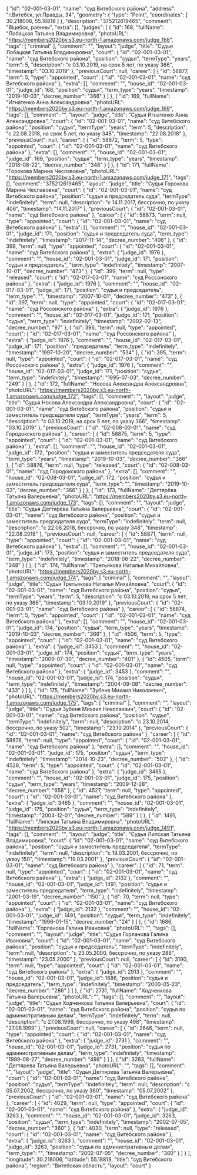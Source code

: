 {
    "id": "02-001-03-01",
    "name": "суд Витебского района",
    "address": "г.Витебск, ул.Правды, 34",
    "geometry": {
        "type": "Point",
        "coordinates": [
            30.218006,
            55.18818
        ]
    },
    "description": "375212619465",
    "comment": "Віцебск, раённы",
    "extra": [],
    "judges": [
        {
            "id": 168,
            "fullName": "Лобацкая Татьяна Владимировна",
            "photoURL": "https://members2020by.s3.eu-north-1.amazonaws.com/judge_168",
            "tags": [
                "criminal"
            ],
            "comment": "",
            "layout": "judge",
            "title": "Судья Лобацкая Татьяна Владимировна",
            "court": {
                "id": "02-001-03-01",
                "name": "суд Витебского района",
                "position": "судья",
                "termType": "years",
                "term": 5,
                "description": "c 03.10.2019, на срок 5 лет, по указу 366",
                "timestamp": "03.10.2019"
            },
            "previousCourt": null,
            "career": [
                {
                    "id": 58877,
                    "term": 5,
                    "type": "appointed",
                    "court": {
                        "id": "02-001-03-01",
                        "name": "суд Витебского района"
                    },
                    "extra": [],
                    "comment": "",
                    "house_id": "02-001-03-01",
                    "judge_id": 168,
                    "position": "судья",
                    "term_type": "years",
                    "timestamp": "2019-10-03",
                    "decree_number": "366"
                }
            ]
        },
        {
            "id": 169,
            "fullName": "Игнатенко Анна Александровна",
            "photoURL": "https://members2020by.s3.eu-north-1.amazonaws.com/judge_169",
            "tags": [],
            "comment": "",
            "layout": "judge",
            "title": "Судья Игнатенко Анна Александровна",
            "court": {
                "id": "02-001-03-01",
                "name": "суд Витебского района",
                "position": "судья",
                "termType": "years",
                "term": 5,
                "description": "c 22.08.2018, на срок 5 лет, по указу 348",
                "timestamp": "22.08.2018"
            },
            "previousCourt": null,
            "career": [
                {
                    "id": 58872,
                    "term": 5,
                    "type": "appointed",
                    "court": {
                        "id": "02-001-03-01",
                        "name": "суд Витебского района"
                    },
                    "extra": [],
                    "comment": "",
                    "house_id": "02-001-03-01",
                    "judge_id": 169,
                    "position": "судья",
                    "term_type": "years",
                    "timestamp": "2018-08-22",
                    "decree_number": "348"
                }
            ]
        },
        {
            "id": 171,
            "fullName": "Горохова Марина Чеславовна",
            "photoURL": "https://members2020by.s3.eu-north-1.amazonaws.com/judge_171",
            "tags": [],
            "comment": "375212619465",
            "layout": "judge",
            "title": "Судья Горохова Марина Чеславовна",
            "court": {
                "id": "02-001-03-01",
                "name": "суд Витебского района",
                "position": "судья и председатель суда",
                "termType": "indefinitely",
                "term": null,
                "description": "c 14.11.2017, бессрочно, по указу 406",
                "timestamp": "14.11.2017"
            },
            "previousCourt": {
                "id": "02-001-03-01",
                "name": "суд Витебского района"
            },
            "career": [
                {
                    "id": 58873,
                    "term": null,
                    "type": "appointed",
                    "court": {
                        "id": "02-001-03-01",
                        "name": "суд Витебского района"
                    },
                    "extra": [],
                    "comment": "",
                    "house_id": "02-001-03-01",
                    "judge_id": 171,
                    "position": "судья и председатель суда",
                    "term_type": "indefinitely",
                    "timestamp": "2017-11-14",
                    "decree_number": "406"
                },
                {
                    "id": 398,
                    "term": null,
                    "type": "appointed",
                    "court": {
                        "id": "02-001-03-01",
                        "name": "суд Витебского района"
                    },
                    "extra": {
                        "judge_id": 1976
                    },
                    "comment": "",
                    "house_id": "02-001-03-01",
                    "judge_id": 171,
                    "position": "судья и председатель",
                    "term_type": "indefinitely",
                    "timestamp": "2007-10-01",
                    "decree_number": "473"
                },
                {
                    "id": 399,
                    "term": null,
                    "type": "released",
                    "court": {
                        "id": "02-017-03-01",
                        "name": "суд Россонского района"
                    },
                    "extra": {
                        "judge_id": 1976
                    },
                    "comment": "",
                    "house_id": "02-017-03-01",
                    "judge_id": 171,
                    "position": "судья и председатель",
                    "term_type": "",
                    "timestamp": "2007-10-01",
                    "decree_number": "473"
                },
                {
                    "id": 397,
                    "term": null,
                    "type": "appointed",
                    "court": {
                        "id": "02-017-03-01",
                        "name": "суд Россонского района"
                    },
                    "extra": {
                        "judge_id": 1976
                    },
                    "comment": "",
                    "house_id": "02-017-03-01",
                    "judge_id": 171,
                    "position": "судья",
                    "term_type": "indefinitely",
                    "timestamp": "2002-02-13",
                    "decree_number": "97"
                },
                {
                    "id": 396,
                    "term": null,
                    "type": "appointed",
                    "court": {
                        "id": "02-017-03-01",
                        "name": "суд Россонского района"
                    },
                    "extra": {
                        "judge_id": 1976
                    },
                    "comment": "",
                    "house_id": "02-017-03-01",
                    "judge_id": 171,
                    "position": "председатель",
                    "term_type": "indefinitely",
                    "timestamp": "1997-10-20",
                    "decree_number": "534"
                },
                {
                    "id": 395,
                    "term": null,
                    "type": "appointed",
                    "court": {
                        "id": "02-017-03-01",
                        "name": "суд Россонского района"
                    },
                    "extra": {
                        "judge_id": 1976
                    },
                    "comment": "",
                    "house_id": "02-017-03-01",
                    "judge_id": 171,
                    "position": "судья",
                    "term_type": "indefinitely",
                    "timestamp": "1995-07-03",
                    "decree_number": "249"
                }
            ]
        },
        {
            "id": 172,
            "fullName": "Носова Александра Александровна",
            "photoURL": "https://members2020by.s3.eu-north-1.amazonaws.com/judge_172",
            "tags": [],
            "comment": "",
            "layout": "judge",
            "title": "Судья Носова Александра Александровна",
            "court": {
                "id": "02-001-03-01",
                "name": "суд Витебского района",
                "position": "судья и заместитель председателя суда",
                "termType": "years",
                "term": 5,
                "description": "c 03.10.2019, на срок 5 лет, по указу 366",
                "timestamp": "03.10.2019"
            },
            "previousCourt": {
                "id": "02-008-03-01",
                "name": "суд Городокского района"
            },
            "career": [
                {
                    "id": 58875,
                    "term": 5,
                    "type": "appointed",
                    "court": {
                        "id": "02-001-03-01",
                        "name": "суд Витебского района"
                    },
                    "extra": [],
                    "comment": "",
                    "house_id": "02-001-03-01",
                    "judge_id": 172,
                    "position": "судья и заместитель председателя суда",
                    "term_type": "years",
                    "timestamp": "2019-10-03",
                    "decree_number": "366"
                },
                {
                    "id": 58876,
                    "term": null,
                    "type": "released",
                    "court": {
                        "id": "02-008-03-01",
                        "name": "суд Городокского района"
                    },
                    "extra": [],
                    "comment": "",
                    "house_id": "02-008-03-01",
                    "judge_id": 172,
                    "position": "судья и заместитель председателя суда",
                    "term_type": "",
                    "timestamp": "2019-10-03",
                    "decree_number": "366"
                }
            ]
        },
        {
            "id": 173,
            "fullName": "Дегтярёва Татьяна Валерьевна",
            "photoURL": "https://members2020by.s3.eu-north-1.amazonaws.com/judge_173",
            "tags": [],
            "comment": "",
            "layout": "judge",
            "title": "Судья Дегтярёва Татьяна Валерьевна",
            "court": {
                "id": "02-001-03-01",
                "name": "суд Витебского района",
                "position": "судья и заместитель председателя суда",
                "termType": "indefinitely",
                "term": null,
                "description": "c 22.08.2018, бессрочно, по указу 348",
                "timestamp": "22.08.2018"
            },
            "previousCourt": null,
            "career": [
                {
                    "id": 58871,
                    "term": null,
                    "type": "appointed",
                    "court": {
                        "id": "02-001-03-01",
                        "name": "суд Витебского района"
                    },
                    "extra": [],
                    "comment": "",
                    "house_id": "02-001-03-01",
                    "judge_id": 173,
                    "position": "судья и заместитель председателя суда",
                    "term_type": "indefinitely",
                    "timestamp": "2018-08-22",
                    "decree_number": "348"
                }
            ]
        },
        {
            "id": 174,
            "fullName": "Третьякова Наталья Михайловна",
            "photoURL": "https://members2020by.s3.eu-north-1.amazonaws.com/judge_174",
            "tags": [
                "criminal"
            ],
            "comment": "",
            "layout": "judge",
            "title": "Судья Третьякова Наталья Михайловна",
            "court": {
                "id": "02-001-03-01",
                "name": "суд Витебского района",
                "position": "судья",
                "termType": "years",
                "term": 5,
                "description": "c 03.10.2019, на срок 5 лет, по указу 366",
                "timestamp": "03.10.2019"
            },
            "previousCourt": {
                "id": "02-001-03-01",
                "name": "суд Витебского района"
            },
            "career": [
                {
                    "id": 58874,
                    "term": 5,
                    "type": "appointed",
                    "court": {
                        "id": "02-001-03-01",
                        "name": "суд Витебского района"
                    },
                    "extra": [],
                    "comment": "",
                    "house_id": "02-001-03-01",
                    "judge_id": 174,
                    "position": "судья",
                    "term_type": "years",
                    "timestamp": "2019-10-03",
                    "decree_number": "366"
                },
                {
                    "id": 4506,
                    "term": 5,
                    "type": "appointed",
                    "court": {
                        "id": "02-001-03-01",
                        "name": "суд Витебского района"
                    },
                    "extra": {
                        "judge_id": 3453
                    },
                    "comment": "",
                    "house_id": "02-001-03-01",
                    "judge_id": 174,
                    "position": "судья",
                    "term_type": "years",
                    "timestamp": "2009-07-30",
                    "decree_number": "401"
                },
                {
                    "id": 4505,
                    "term": null,
                    "type": "appointed",
                    "court": {
                        "id": "02-001-03-01",
                        "name": "суд Витебского района"
                    },
                    "extra": {
                        "judge_id": 3453
                    },
                    "comment": "",
                    "house_id": "02-001-03-01",
                    "judge_id": 174,
                    "position": "судья",
                    "term_type": "indefinitely",
                    "timestamp": "2004-09-08",
                    "decree_number": "433"
                }
            ]
        },
        {
            "id": 175,
            "fullName": "Зубеня Михаил Николаевич",
            "photoURL": "https://members2020by.s3.eu-north-1.amazonaws.com/judge_175",
            "tags": [
                "criminal"
            ],
            "comment": "",
            "layout": "judge",
            "title": "Судья Зубеня Михаил Николаевич",
            "court": {
                "id": "02-001-03-01",
                "name": "суд Витебского района",
                "position": "судья",
                "termType": "indefinitely",
                "term": null,
                "description": "c 23.10.2014, бессрочно, по указу 502",
                "timestamp": "23.10.2014"
            },
            "previousCourt": {
                "id": "02-001-03-01",
                "name": "суд Витебского района"
            },
            "career": [
                {
                    "id": 58878,
                    "term": null,
                    "type": "appointed",
                    "court": {
                        "id": "02-001-03-01",
                        "name": "суд Витебского района"
                    },
                    "extra": [],
                    "comment": "",
                    "house_id": "02-001-03-01",
                    "judge_id": 175,
                    "position": "судья",
                    "term_type": "indefinitely",
                    "timestamp": "2014-10-23",
                    "decree_number": "502"
                },
                {
                    "id": 4528,
                    "term": 5,
                    "type": "appointed",
                    "court": {
                        "id": "02-001-03-01",
                        "name": "суд Витебского района"
                    },
                    "extra": {
                        "judge_id": 3465
                    },
                    "comment": "",
                    "house_id": "02-001-03-01",
                    "judge_id": 175,
                    "position": "судья",
                    "term_type": "years",
                    "timestamp": "2009-12-28",
                    "decree_number": "658"
                },
                {
                    "id": 4527,
                    "term": null,
                    "type": "appointed",
                    "court": {
                        "id": "02-001-03-01",
                        "name": "суд Витебского района"
                    },
                    "extra": {
                        "judge_id": 3465
                    },
                    "comment": "",
                    "house_id": "02-001-03-01",
                    "judge_id": 175,
                    "position": "судья",
                    "term_type": "indefinitely",
                    "timestamp": "2004-12-01",
                    "decree_number": "589"
                }
            ]
        },
        {
            "id": 1491,
            "fullName": "Липская Татьяна Владимировна",
            "photoURL": "https://members2020by.s3.eu-north-1.amazonaws.com/judge_1491",
            "tags": [],
            "comment": "",
            "layout": "judge",
            "title": "Судья Липская Татьяна Владимировна",
            "court": {
                "id": "02-001-03-01",
                "name": "суд Витебского района",
                "position": "судья и заместитель председателя",
                "termType": "indefinitely",
                "term": null,
                "description": "c 19.03.2001, бессрочно, по указу 150",
                "timestamp": "19.03.2001"
            },
            "previousCourt": {
                "id": "02-001-03-01",
                "name": "суд Витебского района"
            },
            "career": [
                {
                    "id": 71,
                    "term": null,
                    "type": "appointed",
                    "court": {
                        "id": "02-001-03-01",
                        "name": "суд Витебского района"
                    },
                    "extra": {
                        "judge_id": 2132
                    },
                    "comment": "",
                    "house_id": "02-001-03-01",
                    "judge_id": 1491,
                    "position": "судья и заместитель председателя",
                    "term_type": "indefinitely",
                    "timestamp": "2001-03-19",
                    "decree_number": "150"
                },
                {
                    "id": 70,
                    "term": null,
                    "type": "appointed",
                    "court": {
                        "id": "02-001-03-01",
                        "name": "суд Витебского района"
                    },
                    "extra": {
                        "judge_id": 2132
                    },
                    "comment": "",
                    "house_id": "02-001-03-01",
                    "judge_id": 1491,
                    "position": "судья",
                    "term_type": "indefinitely",
                    "timestamp": "1996-01-15",
                    "decree_number": "24"
                }
            ]
        },
        {
            "id": 1686,
            "fullName": "Горланова Галина Ивановна",
            "photoURL": "",
            "tags": [],
            "comment": "",
            "layout": "judge",
            "title": "Судья Горланова Галина Ивановна",
            "court": {
                "id": "02-001-03-01",
                "name": "суд Витебского района",
                "position": "судья и председатель",
                "termType": "indefinitely",
                "term": null,
                "description": "c 23.05.2000, бессрочно, по указу 286",
                "timestamp": "23.05.2000"
            },
            "previousCourt": null,
            "career": [
                {
                    "id": 3190,
                    "term": null,
                    "type": "appointed",
                    "court": {
                        "id": "02-001-03-01",
                        "name": "суд Витебского района"
                    },
                    "extra": {
                        "judge_id": 2913
                    },
                    "comment": "",
                    "house_id": "02-001-03-01",
                    "judge_id": 1686,
                    "position": "судья и председатель",
                    "term_type": "indefinitely",
                    "timestamp": "2000-05-23",
                    "decree_number": "286"
                }
            ]
        },
        {
            "id": 2731,
            "fullName": "Ходченкова Татьяна Валерьевна",
            "photoURL": "",
            "tags": [],
            "comment": "",
            "layout": "judge",
            "title": "Судья Ходченкова Татьяна Валерьевна",
            "court": {
                "id": "02-001-03-01",
                "name": "суд Витебского района",
                "position": "судья по административным делам",
                "termType": "indefinitely",
                "term": null,
                "description": "c 27.08.1999, бессрочно, по указу 498",
                "timestamp": "27.08.1999"
            },
            "previousCourt": null,
            "career": [
                {
                    "id": 2646,
                    "term": null,
                    "type": "appointed",
                    "court": {
                        "id": "02-001-03-01",
                        "name": "суд Витебского района"
                    },
                    "extra": {
                        "judge_id": 2731
                    },
                    "comment": "",
                    "house_id": "02-001-03-01",
                    "judge_id": 2731,
                    "position": "судья по административным делам",
                    "term_type": "indefinitely",
                    "timestamp": "1999-08-27",
                    "decree_number": "498"
                }
            ]
        },
        {
            "id": 3263,
            "fullName": "Дегтярева Татьяна Валерьевна",
            "photoURL": "",
            "tags": [],
            "comment": "",
            "layout": "judge",
            "title": "Судья Дегтярева Татьяна Валерьевна",
            "court": {
                "id": "02-001-03-01",
                "name": "суд Витебского района",
                "position": "судья",
                "termType": "indefinitely",
                "term": null,
                "description": "c 05.07.2002, бессрочно, по указу 360",
                "timestamp": "05.07.2002"
            },
            "previousCourt": {
                "id": "02-001-03-01",
                "name": "суд Витебского района"
            },
            "career": [
                {
                    "id": 4029,
                    "term": null,
                    "type": "appointed",
                    "court": {
                        "id": "02-001-03-01",
                        "name": "суд Витебского района"
                    },
                    "extra": {
                        "judge_id": 3263
                    },
                    "comment": "",
                    "house_id": "02-001-03-01",
                    "judge_id": 3263,
                    "position": "судья",
                    "term_type": "indefinitely",
                    "timestamp": "2002-07-05",
                    "decree_number": "360"
                },
                {
                    "id": 4030,
                    "term": null,
                    "type": "released",
                    "court": {
                        "id": "02-001-03-01",
                        "name": "суд Витебского района"
                    },
                    "extra": {
                        "judge_id": 3263
                    },
                    "comment": "",
                    "house_id": "02-001-03-01",
                    "judge_id": 3263,
                    "position": "судья по административным делам",
                    "term_type": "",
                    "timestamp": "2002-07-05",
                    "decree_number": "360"
                }
            ]
        }
    ],
    "longitude": 30.218006,
    "latitude": 55.18818,
    "title": "суд Витебского района",
    "region": "Витебская область",
    "layout": "court"
}
